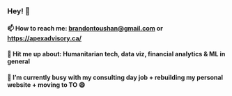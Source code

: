### Hey! 👋
#### 📫 How to reach me: brandontoushan@gmail.com or https://apexadvisory.ca/
#### 💬 Hit me up about: Humanitarian tech, data viz, financial analytics & ML in general
#### 🔭 I’m currently busy with my consulting day job + rebuilding my personal website + moving to TO 😄

<!--
**BrandonToushan/BrandonToushan** is a ✨ _special_ ✨ repository because its `README.md` (this file) appears on your GitHub profile.

Here are some ideas to get you started:

- 🔭 I’m currently working on ...
- 🌱 I’m currently learning ...
- 👯 I’m looking to collaborate on ...
- 🤔 I’m looking for help with ...
- 💬 Ask me about ...
- 📫 How to reach me: ...
- 😄 Pronouns: ...
- ⚡ Fun fact: ...
-->
